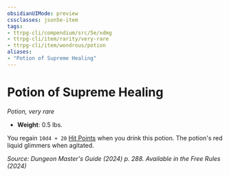 ```yaml
---
obsidianUIMode: preview
cssclasses: json5e-item
tags:
- ttrpg-cli/compendium/src/5e/xdmg
- ttrpg-cli/item/rarity/very-rare
- ttrpg-cli/item/wondrous/potion
aliases: 
- "Potion of Supreme Healing"
---
```

# Potion of Supreme Healing
*Potion, very rare*  


- **Weight**: 0.5 lbs.

You regain `10d4 + 20` [Hit Points](3-Mechanics/CLI/rules/variant-rules/hit-points-xphb.md) when you drink this potion. The potion's red liquid glimmers when agitated.

*Source: Dungeon Master's Guide (2024) p. 288. Available in the Free Rules (2024)*